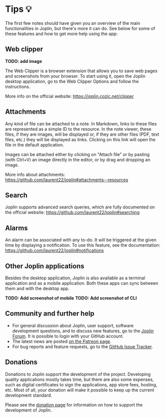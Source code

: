 # Tips 💡

The first few notes should have given you an overview of the main functionalities in Joplin, but there's more it can do. See below for some of these features and how to get more help using the app:

## Web clipper

**TODO: add image**

The Web Clipper is a browser extension that allows you to save web pages and screenshots from your browser. To start using it, open the Joplin desktop application, go to the Web Clipper Options and follow the instructions.

More info on the official website: https://joplin.cozic.net/clipper

## Attachments

Any kind of file can be attached to a note. In Markdown, links to these files are represented as a simple ID to the resource. In the note viewer, these files, if they are images, will be displayed or, if they are other files (PDF, text files, etc.) they will be displayed as links. Clicking on this link will open the file in the default application.

Images can be attached either by clicking on "Attach file" or by pasting (with Ctrl+V) an image directly in the editor, or by drag and dropping an image.

More info about attachments: https://github.com/laurent22/joplin#attachments--resources

## Search

Joplin supports advanced search queries, which are fully documented on the official website: https://github.com/laurent22/joplin#searching

## Alarms

An alarm can be associated with any to-do. It will be triggered at the given time by displaying a notification. To use this feature, see the documentation: https://github.com/laurent22/joplin#notifications

## Other Joplin applications

Besides the desktop application, Joplin is also available as a terminal application and as a mobile application. Both these apps can sync between them and with the desktop app.

**TODO: Add screenshot of mobile**
**TODO: Add screenshot of CLI**

## Community and further help

- For general discussion about Joplin, user support, software development questions, and to discuss new features, go to the [Joplin Forum](https://discourse.joplin.cozic.net/). It is possible to login with your GitHub account.
- The latest news are posted [on the Patreon page](https://www.patreon.com/joplin).
- For bug reports and feature requests, go to the [GitHub Issue Tracker](https://github.com/laurent22/joplin/issues).

## Donations

Donations to Joplin support the development of the project. Developing quality applications mostly takes time, but there are also some expenses, such as digital certificates to sign the applications, app store fees, hosting, etc. Most of all, your donation will make it possible to keep up the current development standard.

Please see the [donation page](https://joplin.cozic.net/donate/) for information on how to support the development of Joplin.
